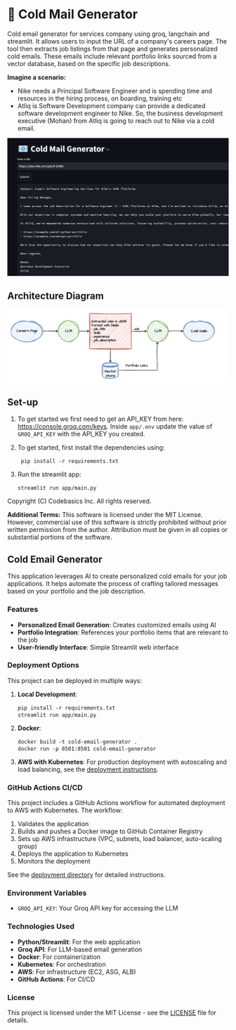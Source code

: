 # 📧 Cold Mail Generator
Cold email generator for services company using groq, langchain and streamlit. It allows users to input the URL of a company's careers page. The tool then extracts job listings from that page and generates personalized cold emails. These emails include relevant portfolio links sourced from a vector database, based on the specific job descriptions. 

**Imagine a scenario:**

- Nike needs a Principal Software Engineer and is spending time and resources in the hiring process, on boarding, training etc
- Atliq is Software Development company can provide a dedicated software development engineer to Nike. So, the business development executive (Mohan) from Atliq is going to reach out to Nike via a cold email.

![img.png](imgs/img.png)

## Architecture Diagram
![img.png](imgs/architecture.png)

## Set-up
1. To get started we first need to get an API_KEY from here: https://console.groq.com/keys. Inside `app/.env` update the value of `GROQ_API_KEY` with the API_KEY you created. 


2. To get started, first install the dependencies using:
    ```commandline
     pip install -r requirements.txt
    ```
   
3. Run the streamlit app:
   ```commandline
   streamlit run app/main.py
   ```
   

Copyright (C) Codebasics Inc. All rights reserved.

**Additional Terms:**
This software is licensed under the MIT License. However, commercial use of this software is strictly prohibited without prior written permission from the author. Attribution must be given in all copies or substantial portions of the software.

## Cold Email Generator

This application leverages AI to create personalized cold emails for your job applications. It helps automate the process of crafting tailored messages based on your portfolio and the job description.

### Features

- **Personalized Email Generation**: Creates customized emails using AI
- **Portfolio Integration**: References your portfolio items that are relevant to the job
- **User-friendly Interface**: Simple Streamlit web interface

### Deployment Options

This project can be deployed in multiple ways:

1. **Local Development**:
   ```
   pip install -r requirements.txt
   streamlit run app/main.py
   ```

2. **Docker**:
   ```
   docker build -t cold-email-generator .
   docker run -p 8501:8501 cold-email-generator
   ```

3. **AWS with Kubernetes**:
   For production deployment with autoscaling and load balancing, see the [deployment instructions](deploy/README.md).

### GitHub Actions CI/CD

This project includes a GitHub Actions workflow for automated deployment to AWS with Kubernetes. The workflow:

1. Validates the application
2. Builds and pushes a Docker image to GitHub Container Registry
3. Sets up AWS infrastructure (VPC, subnets, load balancer, auto-scaling group)
4. Deploys the application to Kubernetes
5. Monitors the deployment

See the [deployment directory](deploy/) for detailed instructions.

### Environment Variables

- `GROQ_API_KEY`: Your Groq API key for accessing the LLM

### Technologies Used

- **Python/Streamlit**: For the web application
- **Groq API**: For LLM-based email generation
- **Docker**: For containerization
- **Kubernetes**: For orchestration
- **AWS**: For infrastructure (EC2, ASG, ALB)
- **GitHub Actions**: For CI/CD

### License

This project is licensed under the MIT License - see the [LICENSE](LICENSE) file for details.
